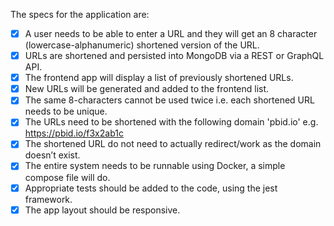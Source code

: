 The specs for the application are:
- [x] A user needs to be able to enter a URL and they will get an 8 character (lowercase-alphanumeric) shortened version of the URL.
- [x] URLs are shortened and persisted into MongoDB via a REST or GraphQL API.
- [x] The frontend app will display a list of previously shortened URLs.
- [x] New URLs will be generated and added to the frontend list.
- [x] The same 8-characters cannot be used twice i.e. each shortened URL needs to be unique.
- [x] The URLs need to be shortened with the following domain 'pbid.io' e.g. https://pbid.io/f3x2ab1c
- [x] The shortened URL do not need to actually redirect/work as the domain doesn’t exist.
- [x] The entire system needs to be runnable using Docker, a simple compose file will do.
- [x] Appropriate tests should be added to the code, using the jest framework.
- [x] The app layout should be responsive.
